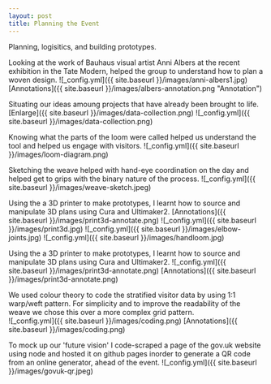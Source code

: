 ```yaml
---
layout: post
title: Planning the Event
---
```


Planning, logisitics, and building prototypes.

Looking at the work of Bauhaus visual artist Anni Albers at the recent exhibition in the Tate Modern, helped the group to understand how to plan a woven design.
![_config.yml]({{ site.baseurl }}/images/anni-albers1.jpg)
[Annotations]({{ site.baseurl }}/images/albers-annotation.png "Annotation")

Situating our ideas amoung projects that have already been brought to life. [Enlarge]({{ site.baseurl }}/images/data-collection.png)
![_config.yml]({{ site.baseurl }}/images/data-collection.png)

Knowing what the parts of the loom were called helped us understand the tool and helped us engage with visitors. 
![_config.yml]({{ site.baseurl }}/images/loom-diagram.png)

Sketching the weave helped with hand-eye coordination on the day and helped get to grips with the binary nature of the process. 
![_config.yml]({{ site.baseurl }}/images/weave-sketch.jpeg)

Using the a 3D printer to make prototypes, I learnt how to source and manipulate 3D plans using Cura and Ultimaker2. [Annotations]({{ site.baseurl }}/images/print3d-annotate.png)
![_config.yml]({{ site.baseurl }}/images/print3d.jpg)
![_config.yml]({{ site.baseurl }}/images/elbow-joints.jpg)
![_config.yml]({{ site.baseurl }}/images/handloom.jpg)


Using the a 3D printer to make prototypes, I learnt how to source and manipulate 3D plans using Cura and Ultimaker2. 
![_config.yml]({{ site.baseurl }}/images/print3d-annotate.png)
[Annotations]({{ site.baseurl }}/images/print3d-annotate.png)

We used colour theory to code the stratified visitor data by using 1:1 warp/weft pattern. For simplicity and to improve the readability of the weave we chose this over a more complex grid pattern.  
![_config.yml]({{ site.baseurl }}/images/coding.png)
[Annotations]({{ site.baseurl }}/images/coding.png)

To mock up our 'future vision' I code-scraped a page of the gov.uk website using node and hosted it on github pages inorder to generate a QR code from an online generator, ahead of the event.
![_config.yml]({{ site.baseurl }}/images/govuk-qr.jpeg)






